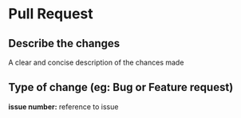 # Pull Request
## Describe the changes 
A clear and concise description of the chances made

## Type of change (eg: Bug or Feature request)

**issue number:** reference to issue 
